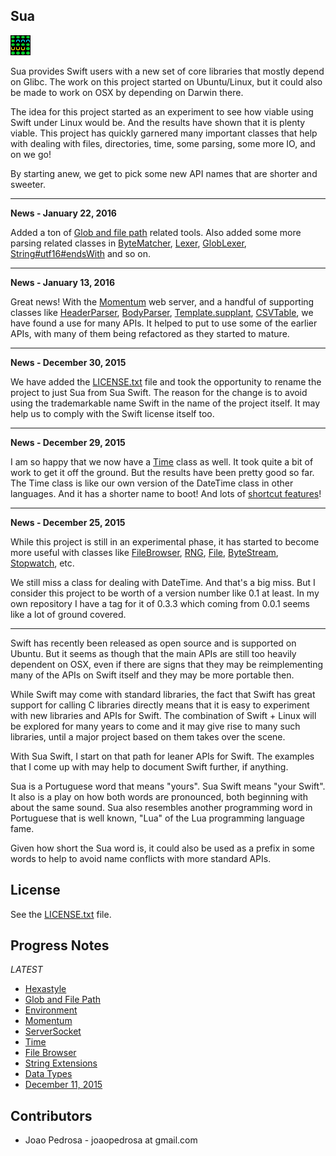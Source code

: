 Sua
---

![Sua Logo](docs/images/sua_logo.png)

Sua provides Swift users with a new set of core libraries that mostly depend on
Glibc. The work on this project started on Ubuntu/Linux, but it could also be
made to work on OSX by depending on Darwin there.

The idea for this project started as an experiment to see how viable using Swift
under Linux would be. And the results have shown that it is plenty viable. This
project has quickly garnered many important classes that help with dealing with
files, directories, time, some parsing, some more IO, and on we go!

By starting anew, we get to pick some new API names that are shorter and
sweeter.

----------

**News - January 22, 2016**

Added a ton of [Glob and file path](docs/Glob.md) related tools. Also added some
more parsing related classes in [ByteMatcher](Sources/byte_matcher.swift),
[Lexer](Sources/lexer.swift), [GlobLexer](Sources/glob.swift),
[String#utf16#endsWith](Sources/string.swift#L130) and so on.

----------

**News - January 13, 2016**

Great news! With the [Momentum](docs/Momentum.md) web server, and a handful of
supporting classes like [HeaderParser](Sources/header_parser.swift),
[BodyParser](Sources/body_parser.swift),
[Template.supplant](Sources/template.swift),
[CSVTable](Sources/csv_table.swift), we have found a use for many APIs.
It helped to put to use some of the earlier APIs, with many of them being
refactored as they started to mature.

----------

**News - December 30, 2015**

We have added the [LICENSE.txt](LICENSE.txt) file and took the opportunity to
rename the project to just Sua from Sua Swift. The reason for the change is
to avoid using the trademarkable name Swift in the name of the project itself.
It may help us to comply with the Swift license itself too.

----------

**News - December 29, 2015**

I am so happy that we now have a [Time](Sources/time.swift) class as well. It
took quite a bit of work to get it off the ground. But the results have been
pretty good so far. The Time class is like our own version of the DateTime class
in other languages. And it has a shorter name to boot! And lots of
[shortcut features](docs/Time.md)!

----------

**News - December 25, 2015**

While this project is still in an experimental phase, it has started to become
more useful with classes like [FileBrowser](Sources/file_browser.swift),
[RNG](Sources/rng.swift), [File](Sources/file.swift),
[ByteStream](Sources/byte_stream.swift), [Stopwatch](Sources/tick.swift),
etc.

We still miss a class for dealing with DateTime. And that's a big miss. But I
consider this project to be worth of a version number like 0.1 at least. In my
own repository I have a tag for it of 0.3.3 which coming from 0.0.1 seems like
a lot of ground covered.

----------

Swift has recently been released as open source and is supported on Ubuntu. But
it seems as though that the main APIs are still too heavily dependent on OSX,
even if there are signs that they may be reimplementing many of the APIs on
Swift itself and they may be more portable then.

While Swift may come with standard libraries, the fact that Swift has great
support for calling C libraries directly means that it is easy to experiment
with new libraries and APIs for Swift. The combination of Swift + Linux will
be explored for many years to come and it may give rise to many such libraries,
until a major project based on them takes over the scene.

With Sua Swift, I start on that path for leaner APIs for Swift. The examples
that I come up with may help to document Swift further, if anything.

Sua is a Portuguese word that means "yours". Sua Swift means "your Swift". It
also is a play on how both words are pronounced, both beginning with about the
same sound. Sua also resembles another programming word in Portuguese that is
well known, "Lua" of the Lua programming language fame.

Given how short the Sua word is, it could also be used as a prefix in some words
to help to avoid name conflicts with more standard APIs.

License
-------

See the [LICENSE.txt](LICENSE.txt) file.

Progress Notes
--------------
*LATEST*

* [Hexastyle](docs/Hexastyle.md)
* [Glob and File Path](docs/Glob.md)
* [Environment](docs/Environment.md)
* [Momentum](docs/Momentum.md)
* [ServerSocket](docs/ServerSocket.md)
* [Time](docs/Time.md)
* [File Browser](docs/File_Browser.md)
* [String Extensions](docs/String_Extensions.md)
* [Data Types](docs/Data_Types.md)
* [December 11, 2015](docs/Progress_Notes_December_11_2015.md)

Contributors
------------

* Joao Pedrosa - joaopedrosa at gmail.com
